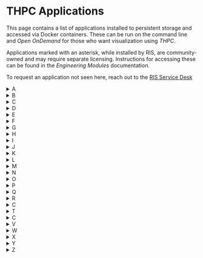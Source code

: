 # THPC Applications

This page contains a list of applications installed to persistent storage and accessed via Docker containers. These can be run on the command
line and *Open OnDemand* for those who want visualization using *THPC*.

Applications marked with an asterisk, while installed by RIS, are community-owned and may require separate licensing.
Instructions for accessing these can be found in the *Engineering Modules* documentation.

To request an application not seen here, reach out to the [RIS Service Desk](https://washu.atlassian.net/servicedesk/customer/portal/2/group/6/create/55)

<details>
  <summary>A</summary>

  - abaqus *
  - Anaconda3
  - ant
  - at-spi2-atk
  - at-spi2-core
  - ATK
  - Autoconf
  - Automake
  - Autotools
</details>

<details>
  <summary>B</summary>

  - binutils
  - Bison
  - BLIS
  - Boost
  - Brotli
  - bzip2
</details>

<details>
  <summary>C</summary>

  - cadence *
  - cairo
  - CGAL
  - Clang
  - CMake
  - comsol *
  - Coot
  - cuda
  - CUDA
  - cuDNN
  - cURL
</details>

<details>
  <summary>D</summary>

  - DB
  - Dbeaver
  - DBus
  - double-conversion
  - Doxygen
</details>

<details>
  <summary>E</summary>

  - Eigen
  - elfutils
  - expat
</details>

<details>
  <summary>F</summary>

  - FFmpeg
  - ffnvcodec
  - FFTW
  - FFTW.MPI
  - Firefox
  - FLAC
  - flex
  - FlexiBLAS
  - FLTK
  - fontconfig
  - foss
  - freetype
  - FriBidi
  - FSL
  - fuse2
  - fuse3
  - FreeSurfer
</details>

<details>
  <summary>G</summary>

  - gawk
  - GCC
  - GCCcore
  - GDAL
  - Gdk-Pixbuf
  - GDRCopy
  - GEOS
  - gettext
  - Ghostscript
  - git
  - GLib
  - GLPK
  - GMP
  - gnuplot
  - GObject-Introspection
  - gompi
  - googletest
  - gperf
  - graphite2
  - groff
  - GSL
  - GTK+
  - GTK2
  - gzip
</details>

<details>
  <summary>H</summary>

  - HarfBuzz
  - HDF
  - HDF5
  - help2man
  - hwloc
  - hypothesis
</details>

<details>
  <summary>I</summary>

  - ICU
  - IGV
  - iimpi
  - ImageMagick
  - imkl
  - imkl-FFTW
  - impi
  - InstantClient
  - intel
  - intel-compilers
  - intltool
</details>

<details>
  <summary>J</summary>

  - JasPer
  - Java
  - jbigkit
  - Julia
</details>

<details>
  <summary>K</summary>

  - keysight *
  - ksh
</details>

<details>
  <summary>L</summary>

  - LAME
  - libarchive
  - libcerf
  - libdeflate
  - libdrm
  - libepoxy
  - libevent
  - libfabric
  - libffi
  - libgd
  - libgeotiff
  - libgit2
  - libGLU
  - libglvnd
  - libiconv
  - libjpeg-turbo
  - libogg
  - libopus
  - libpciaccess
  - libpng
  - libsndfile
  - LibTIFF
  - libtirpc
  - libtool
  - libunwind
  - libvorbis
  - libxml2
  - libxslt
  - LittleCMS
  - LLVM
  - lmod
  - Lua
  - lz4
</details>

<details>
  <summary>M</summary>

  - M4
  - make
  - makeinfo
  - Mako
  - MATLAB
  - Mesa
  - Meson
  - METIS
  - Miniconda3
  - mosh
  - MPFR
</details>

<details>
  <summary>N</summary>

  - NASM
  - NCCL
  - ncurses
  - netCDF
  - nettle
  - Ninja
  - nlohmann_json
  - NLopt
  - nodejs
  - NSPR
  - NSS
  - numactl
</details>

<details>
  <summary>O</summary>

  - OpenBLAS
  - OpenFOAM
  - OpenJPEG
  - OpenMPI
  - OpenSSL
</details>

<details>
  <summary>P</summary>

  - Pango
  - parallel-tar
  - ParaView
  - PCRE
  - PCRE2
  - Perl
  - Perl-bundle-CPAN
  - pixman
  - pkg-config
  - pkgconf
  - PMIx
  - PostgreSQL
  - PROJ
  - pybind11
  - Python
</details>

<details>
  <summary>Q</summary>

  - Qt5
</details>

<details>
  <summary>R</summary>

  - R
  - re2c
  - RELION
  - RStudio-Server
  - rsync
  - Ruby
  - Rust
</details>

<details>
  <summary>C</summary>

  - SAMtools
  - SAS
  - ScaLAPACK
  - SciPy-bundle
  - SCOTCH
  - settarg
  - snappy
  - SOCI
  - SQLite
  - Stata
  - Szip
</details>

<details>
  <summary>T</summary>

  - tbb
  - Tcl
  - tcsh
  - Tk
</details>

<details>
  <summary>C</summary>

  - UCC
  - UCX
  - UCX-CUDA
  - UDUNITS
  - UnZip
  - util-linux
</details>

<details>
  <summary>V</summary>

  - Vim
  - vscode
  - VSCode
</details>

<details>
  <summary>W</summary>

</details>

<details>
  <summary>X</summary>

  - X11
  - x264
  - x265
  - xilinx *
  - xorg-macros
  - xprop
  - Xvfb
  - XZ
</details>

<details>
  <summary>Y</summary>

  - yaml-cpp
  - Yasm
</details>

<details>
  <summary>Z</summary>

  - Z3
  - zlib
  - zsh
  - zstd
</details>
